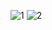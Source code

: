 ![1](https://github.com/user-attachments/assets/481a2daf-4594-44ed-9ca8-8d17272d0fc2)
![2](https://github.com/user-attachments/assets/3329e973-84e2-40d9-9749-78ed8e1231b9)

